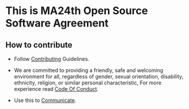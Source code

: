This is MA24th Open Source Software Agreement
=============================================

## How to contribute
- Follow [Contributing](https://github.com/MA24th/MA24th/blob/main/OpenSource/Software/CONTRIBUTING.md) Guidelines.

- We are committed to providing a friendly, safe and welcoming environment for all, regardless of gender, sexual orientation, disability, ethnicity, religion, or similar personal characteristic, For more experience read [Code Of Conduct](https://github.com/MA24th/MA24th/blob/main/OpenSource/Software/CODE_OF_CONDUCT.md).

- Use this to [Communicate](https://github.com/MA24th/MA24th/blob/main/OpenSource/Software/COMMUNICATION.md).

